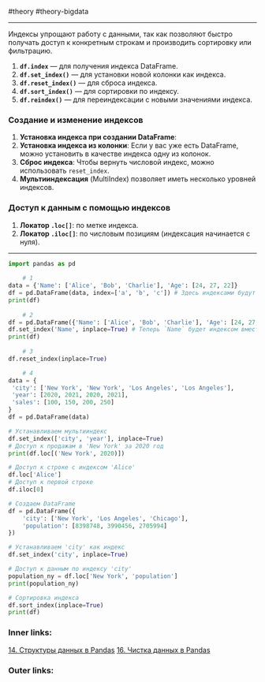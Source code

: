 #theory #theory-bigdata
 
---
Индексы упрощают работу с данными, так как позволяют быстро получать доступ к конкретным строкам и производить сортировку или фильтрацию.

1. **`df.index`** — для получения индекса DataFrame.
2. **`df.set_index()`** — для установки новой колонки как индекса.
3. **`df.reset_index()`** — для сброса индекса.
4. **`df.sort_index()`** — для сортировки по индексу.
5. **`df.reindex()`** — для переиндексации с новыми значениями индекса.

### Создание и изменение индексов

1. **Установка индекса при создании DataFrame**:
2. **Установка индекса из колонки**: Если у вас уже есть DataFrame, можно установить в качестве индекса одну из колонок.
3. **Сброс индекса**: Чтобы вернуть числовой индекс, можно использовать `reset_index`.
4. **Мультииндексация** (MultiIndex) позволяет иметь несколько уровней индексов.

### Доступ к данным с помощью индексов

1. **Локатор `.loc[]`**: по метке индекса.
2. **Локатор `.iloc[]`**: по числовым позициям (индексация начинается с нуля).

---

   ```python
   import pandas as pd
	
	   # 1
   data = {'Name': ['Alice', 'Bob', 'Charlie'], 'Age': [24, 27, 22]}
   df = pd.DataFrame(data, index=['a', 'b', 'c']) # Здесь индексами будут строки `a`, `b`, и `c`.
   print(df)
	   
	   # 2
   df = pd.DataFrame({'Name': ['Alice', 'Bob', 'Charlie'], 'Age': [24, 27, 22]})
   df.set_index('Name', inplace=True) # Теперь `Name` будет индексом вместо стандартного числового индекса.
   print(df)
	
	   # 3
   df.reset_index(inplace=True)

	   # 4
data = {
    'city': ['New York', 'New York', 'Los Angeles', 'Los Angeles'],
    'year': [2020, 2021, 2020, 2021],
    'sales': [100, 150, 200, 250]
}
df = pd.DataFrame(data)

# Устанавливаем мультииндекс
df.set_index(['city', 'year'], inplace=True)
# Доступ к продажам в 'New York' за 2020 год
print(df.loc[('New York', 2020)])
   ```
   
   ```python
   # Доступ к строке с индексом 'Alice'
   df.loc['Alice']
   # Доступ к первой строке
   df.iloc[0]
   ```

```python
# Создаем DataFrame
df = pd.DataFrame({
    'city': ['New York', 'Los Angeles', 'Chicago'],
    'population': [8398748, 3990456, 2705994]
})

# Устанавливаем 'city' как индекс
df.set_index('city', inplace=True)

# Доступ к данным по индексу 'city'
population_ny = df.loc['New York', 'population']
print(population_ny)

# Сортировка индекса
df.sort_index(inplace=True)
print(df)
```


### Inner links:
[14. Структуры данных в Pandas](2.%20Theory/Big%20Data/14.%20Структуры%20данных%20в%20Pandas.md)
[16. Чистка данных в Pandas](2.%20Theory/Big%20Data/16.%20Чистка%20данных%20в%20Pandas.md)
### Outer links: